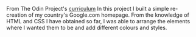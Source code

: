 From The Odin Project's [curriculum](http://www.theodinproject.com/courses/web-development-101/lessons/html-css)
In this project I built a simple re-creation of my country's Google.com homepage. From the knowledge of HTML and CSS I have obtained so far, I was able to arrange the elements where I wanted them to be and add different colours and styles.

